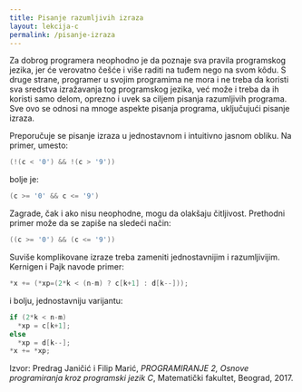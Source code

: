 ```yaml
---
title: Pisanje razumljivih izraza
layout: lekcija-c
permalink: /pisanje-izraza
---
```


Za dobrog programera neophodno je da poznaje sva pravila programskog jezika, jer će verovatno češće i više raditi na tuđem nego na svom kôdu. S druge strane, programer u svojim programima ne mora i ne treba da koristi sva sredstva izražavanja tog programskog jezika, već može i treba da ih koristi samo delom, oprezno i uvek sa ciljem pisanja razumljivih programa. Sve ovo se odnosi na mnoge aspekte pisanja programa, uključujući pisanje izraza.

Preporučuje se pisanje izraza u jednostavnom i intuitivno jasnom obliku. Na primer, umesto:

```c
(!(c < '0') && !(c > '9'))
```

bolje je:
```c
(c >= '0' && c <= '9')
```

Zagrade, čak i ako nisu neophodne, mogu da olakšaju čitljivost. Prethodni primer može da se zapiše na sledeći način:
```c
((c >= '0') && (c <= '9'))
```

Suviše komplikovane izraze treba zameniti jednostavnijim i razumljivijim. Kernigen i Pajk navode primer:

```c
*x += (*xp=(2*k < (n-m) ? c[k+1] : d[k--]));
```

i bolju, jednostavniju varijantu:

```c
if (2*k < n-m)
  *xp = c[k+1];
else
  *xp = d[k--];
*x += *xp;
```


Izvor: Predrag Janičić i Filip Marić, *PROGRAMIRANJE 2, Osnove programiranja kroz programski jezik C*, Matematički fakultet, Beograd, 2017.
